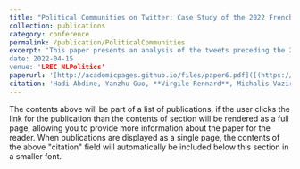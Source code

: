 ```yaml
---
title: "Political Communities on Twitter: Case Study of the 2022 French Presidential Election"
collection: publications
category: conference
permalink: /publication/PoliticalCommunities
excerpt: 'This paper presents an analysis of the tweets preceding the 2022 french presidential elections"
date: 2022-04-15
venue: 'LREC NLPolitics'
paperurl: '[http://academicpages.github.io/files/paper6.pdf]([(https://arxiv.org/pdf/2204.07436)])'
citation: 'Hadi Abdine, Yanzhu Guo, **Virgile Rennard**, Michalis Vazirgiannis'
---
```


The contents above will be part of a list of publications, if the user clicks the link for the publication than the contents of section will be rendered as a full page, allowing you to provide more information about the paper for the reader. When publications are displayed as a single page, the contents of the above "citation" field will automatically be included below this section in a smaller font.
